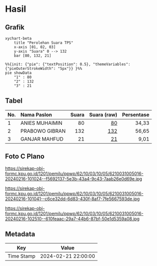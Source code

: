 # Hasil

## Grafik

```mermaid
xychart-beta
    title "Perolehan Suara TPS"
    x-axis [01, 02, 03]
    y-axis "Suara" 0 --> 132
    bar [80, 132, 21]
```

```mermaid
%%{init: {"pie": {"textPosition": 0.5}, "themeVariables": {"pieOuterStrokeWidth": "5px"}} }%%
pie showData
    "1" : 80
    "2" : 132
    "3" : 21
```

## Tabel

| No. | Nama Paslon    | Suara | Suara (raw) | Persentase |
|:--- |:-------------- | -----:| -----------:| ----------:|
| 1   | ANIES MUHAIMIN | 80    | [80][p-1]   | 34,33      |
| 2   | PRABOWO GIBRAN | 132   | [132][p-2]  | 56,65      |
| 3   | GANJAR MAHFUD  | 21    | [21][p-3]   | 9,01       |


[p-1]: https://github.com/gigit-pemilu/pemilu-2024-62-kalimantan-tengah/blob/main/pilpres/hitung-suara/sub/62-kalimantan-tengah/sub/10-gunung-mas/sub/03-tewah/sub/1005-tewah/sub/016-tps/sub/paslon-1.txt
[p-2]: https://github.com/gigit-pemilu/pemilu-2024-62-kalimantan-tengah/blob/main/pilpres/hitung-suara/sub/62-kalimantan-tengah/sub/10-gunung-mas/sub/03-tewah/sub/1005-tewah/sub/016-tps/sub/paslon-2.txt
[p-3]: https://github.com/gigit-pemilu/pemilu-2024-62-kalimantan-tengah/blob/main/pilpres/hitung-suara/sub/62-kalimantan-tengah/sub/10-gunung-mas/sub/03-tewah/sub/1005-tewah/sub/016-tps/sub/paslon-3.txt

## Foto C Plano

https://sirekap-obj-formc.kpu.go.id/1201/pemilu/ppwp/62/10/03/10/05/6210031005016-20240216-101024--f5692137-5e3b-43a4-9c43-7aab26e0d69e.jpg

https://sirekap-obj-formc.kpu.go.id/1201/pemilu/ppwp/62/10/03/10/05/6210031005016-20240216-101041--c6ce32dd-6d83-430f-8af7-7fe5667593de.jpg

https://sirekap-obj-formc.kpu.go.id/1201/pemilu/ppwp/62/10/03/10/05/6210031005016-20240216-102510--610feaac-29a7-44b6-87bf-50e1d5359a08.jpg


## Metadata

| Key        | Value               |
| ---------- | ------------------- |
| Time Stamp | 2024-02-21 22:00:00 |



